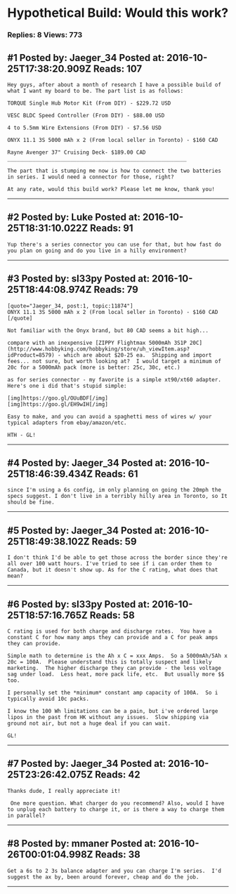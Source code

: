 # Hypothetical Build: Would this work?

### Replies: 8 Views: 773

## \#1 Posted by: Jaeger_34 Posted at: 2016-10-25T17:38:20.909Z Reads: 107

```
Hey guys, after about a month of research I have a possible build of what I want my board to be. The part list is as follows: 

TORQUE Single Hub Motor Kit (From DIY) - $229.72 USD

VESC BLDC Speed Controller (From DIY) - $88.00 USD

4 to 5.5mm Wire Extensions (From DIY) - $7.56 USD

ONYX 11.1 3S 5000 mAh x 2 (From local seller in Toronto) - $160 CAD 

Rayne Avenger 37" Cruising Deck- $189.00 CAD
_________________________________________________________

The part that is stumping me now is how to connect the two batteries in series. I would need a connector for those, right?    

At any rate, would this build work? Please let me know, thank you!
```

---
## \#2 Posted by: Luke Posted at: 2016-10-25T18:31:10.022Z Reads: 91

```
Yup there's a series connector you can use for that, but how fast do you plan on going and do you live in a hilly environment?
```

---
## \#3 Posted by: sl33py Posted at: 2016-10-25T18:44:08.974Z Reads: 79

```
[quote="Jaeger_34, post:1, topic:11874"]
ONYX 11.1 3S 5000 mAh x 2 (From local seller in Toronto) - $160 CAD
[/quote]

Not familiar with the Onyx brand, but 80 CAD seems a bit high...

compare with an inexpensive [ZIPPY Flightmax 5000mAh 3S1P 20C](http://www.hobbyking.com/hobbyking/store/uh_viewItem.asp?idProduct=8579) - which are about $20-25 ea.  Shipping and import fees... not sure, but worth looking at?  I would target a minimum of 20c for a 5000mAh pack (more is better: 25c, 30c, etc.)

as for series connector - my favorite is a simple xt90/xt60 adapter.  Here's one i did that's stupid simple:

[img]https://goo.gl/OUuBDF[/img]
[img]https://goo.gl/EH9wIH[/img]

Easy to make, and you can avoid a spaghetti mess of wires w/ your typical adapters from ebay/amazon/etc.

HTH - GL!
```

---
## \#4 Posted by: Jaeger_34 Posted at: 2016-10-25T18:46:39.434Z Reads: 61

```
since I'm using a 6s config, im only planning on going the 20mph the specs suggest. I don't live in a terribly hilly area in Toronto, so It should be fine.
```

---
## \#5 Posted by: Jaeger_34 Posted at: 2016-10-25T18:49:38.102Z Reads: 59

```
I don't think I'd be able to get those across the border since they're all over 100 watt hours. I've tried to see if i can order them to Canada, but it doesn't show up. As for the C rating, what does that mean?
```

---
## \#6 Posted by: sl33py Posted at: 2016-10-25T18:57:16.765Z Reads: 58

```
C rating is used for both charge and discharge rates.  You have a constant C for how many amps they can provide and a C for peak amps they can provide.

Simple math to determine is the Ah x C = xxx Amps.  So a 5000mAh/5Ah x 20c = 100A.  Please understand this is totally suspect and likely marketing.  The higher discharge they can provide - the less voltage sag under load.  Less heat, more pack life, etc.  But usually more $$ too.

I personally set the *minimum* constant amp capacity of 100A.  So i typically avoid 10c packs.

I know the 100 Wh limitations can be a pain, but i've ordered large lipos in the past from HK without any issues.  Slow shipping via ground not air, but not a huge deal if you can wait.

GL!
```

---
## \#7 Posted by: Jaeger_34 Posted at: 2016-10-25T23:26:42.075Z Reads: 42

```
Thanks dude, I really appreciate it! 

 One more question. What charger do you recommend? Also, would I have to unplug each battery to charge it, or is there a way to charge them in parallel?
```

---
## \#8 Posted by: mmaner Posted at: 2016-10-26T00:01:04.998Z Reads: 38

```
Get a 6s to 2 3s balance adapter and you can charge I'm series.  I'd suggest the ax by, been around forever, cheap and do the job.
```

---
